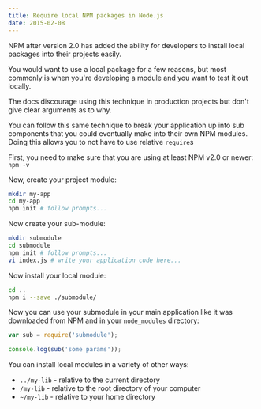 ```yaml
---
title: Require local NPM packages in Node.js
date: 2015-02-08
---
```

NPM after version 2.0 has added the ability for developers to install local packages into their projects easily.

You would want to use a local package for a few reasons, but most commonly is when you're developing a module and you want to test it out locally.

The docs discourage using this technique in production projects but don't give clear arguments as to why.

You can follow this same technique to break your application up into sub components that you could eventually make into their own NPM modules. Doing this allows you to not have to use relative `require`s

First, you need to make sure that you are using at least NPM v2.0 or newer: `npm -v`

Now, create your project module:

```bash
mkdir my-app
cd my-app
npm init # follow prompts...
```

Now create your sub-module:

```bash
mkdir submodule
cd submodule
npm init # follow prompts...
vi index.js # write your application code here...
```

Now install your local module:

```bash
cd ..
npm i --save ./submodule/
```

Now you can use your submodule in your main application like it was downloaded from NPM and in your `node_modules` directory:

```js
var sub = require('submodule');

console.log(sub('some params'));
```

You can install local modules in a variety of other ways:

- `../my-lib` - relative to the current directory
- `/my-lib` - relative to the root directory of your computer
- `~/my-lib` - relative to your home directory

